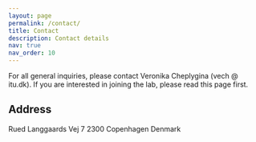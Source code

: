 ```yaml
---
layout: page
permalink: /contact/
title: Contact
description: Contact details
nav: true
nav_order: 10
---
```


For all general inquiries, please contact Veronika Cheplygina (vech @ itu.dk). If you are interested in joining the lab, please read this page first. 


## Address
Rued Langgaards Vej 7
2300 Copenhagen
Denmark
